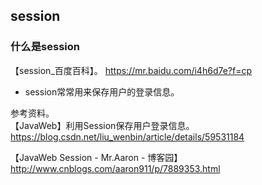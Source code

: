 ## session  

### 什么是session  
【session_百度百科】。 
https://mr.baidu.com/i4h6d7e?f=cp


  - session常常用来保存用户的登录信息。

参考资料。  
【JavaWeb】利用Session保存用户登录信息。   
https://blog.csdn.net/liu_wenbin/article/details/59531184

【JavaWeb Session - Mr.Aaron - 博客园】  
http://www.cnblogs.com/aaron911/p/7889353.html

